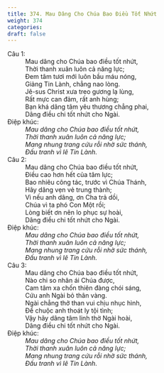 ```yaml
---
title: 374. Mau Dâng Cho Chúa Bao Điều Tốt Nhứt
weight: 374
categories: 
draft: false
---
```

<dl><dt>Câu 1:</dt><dd data-verse="1">Mau dâng cho Chúa bao điều tốt nhứt, <br/>Thời thanh xuân luôn cả năng lực; <br/>Đem tâm tươi mới luôn bầu máu nóng, <br/>Giảng Tin Lành, chẳng nao lòng. <br/>Jê-sus Christ xưa treo gương lạ lùng, <br/>Rất mực can đảm, rất anh hùng; <br/>Bạn khá dâng tâm yêu thương chẳng phai, <br/>Dâng điều chi tốt nhứt cho Ngài. </dd><dt>Điệp khúc:</dt><dd data-chorus="1"><em>Mau dâng cho Chúa bao điều tốt nhứt, <br/>Thời thanh xuân luôn cả năng lực; <br/>Mang nhung trang cứu rỗi nhờ sức thánh, <br/>Đấu tranh vì lẽ Tin Lành. </em></dd><dt>Câu 2:</dt><dd data-verse="2">Mau dâng cho Chúa bao điều tốt nhứt, <br/>Điều cao hơn hết của tâm lực; <br/>Bao nhiêu công tác, trước vì Chúa Thánh, <br/>Hãy dâng vẹn vẻ trung thành; <br/>Vì nếu anh dâng, ơn Cha trả dồi, <br/>Chúa vì ta phó Con Một rồi; <br/>Lòng biết ơn nên lo phục sự hoài, <br/>Dâng điều chi tốt nhứt cho Ngài. </dd><dt>Điệp khúc:</dt><dd data-chorus="1"><em>Mau dâng cho Chúa bao điều tốt nhứt, <br/>Thời thanh xuân luôn cả năng lực; <br/>Mang nhung trang cứu rỗi nhờ sức thánh, <br/>Đấu tranh vì lẽ Tin Lành. </em></dd><dt>Câu 3:</dt><dd data-verse="3">Mau dâng cho Chúa bao điều tốt nhứt, <br/>Nào chi so nhân ái Chúa được, <br/>Cam tâm xa chốn thiên đàng chói sáng, <br/>Cứu anh Ngài bỏ thân vàng. <br/>Ngài chẳng thở than vui chịu nhục hình, <br/>Để chuộc anh thoát ly tội tình; <br/>Vậy hãy dâng tâm linh thờ Ngài hoài, <br/>Dâng điều chi tốt nhứt cho Ngài. </dd><dt>Điệp khúc:</dt><dd data-chorus="1"><em>Mau dâng cho Chúa bao điều tốt nhứt, <br/>Thời thanh xuân luôn cả năng lực; <br/>Mang nhung trang cứu rỗi nhờ sức thánh, <br/>Đấu tranh vì lẽ Tin Lành. </em></dd></dl>